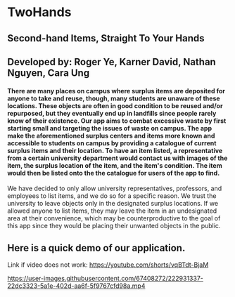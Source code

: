 # TwoHands
## Second-hand Items, Straight To Your Hands

## Developed by: Roger Ye, Karner David, Nathan Nguyen, Cara Ung

#### There are many places on campus where surplus items are deposited for anyone to take and reuse, though, many students are unaware of these locations. These objects are often in good condition to be reused and/or repurposed, but they eventually end up in landfills since people rarely know of their existence. Our app aims to combat excessive waste by first starting small and targeting the issues of waste on campus. The app make the aforementioned surplus centers and items more known and accessible to students on campus by providing a catalogue of current surplus items and their location. To have an item listed, a representative from a certain university department would contact us with images of the item, the surplus location of the item, and the item's condition. The item would then be listed onto the the catalogue for users of the app to find.


We have decided to only allow university representatives, professors, and employees to list items, and we do so for a specific reason. We trust the university to leave objects only in the designated surplus locations. If we allowed anyone to list items, they may leave the item in an undesignated area at their convenience, which may be counterproductive to the goal of this app since they would be placing their unwanted objects in the public. 


## Here is a quick demo of our application.
Link if video does not work: https://youtube.com/shorts/vqBTdt-BjaM





https://user-images.githubusercontent.com/67408272/222931337-22dc3323-5a1e-402d-aa6f-5f9767cfd98a.mp4

